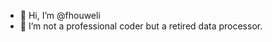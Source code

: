 - 👋 Hi, I’m @fhouweli
- 👀 I’m not a professional coder but a retired data processor.

<!---
fhouweli/fhouweli is a ✨ special ✨ repository because its `README.md` (this file) appears on your GitHub profile.
You can click the Preview link to take a look at your changes.
--->
